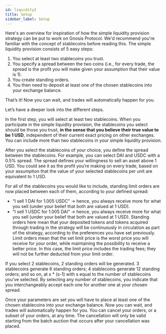 ```yaml
---
id: liquidity2
title: Setup
sidebar_label: Setup
---
```


Here's an overview for inspiration of how the simple liquidity provision strategy can be put to work on Gnosis	 Protocol. We'd recommend you're familiar with the concept of stablecoins before reading this. The simple liquidity provision consists of 5 easy steps:

1. You select at least two stablecoins you trust. 
2. You specify a spread between the two coins (i.e., for every trade, the spread is the profit you will make given your assumption that their value is 1).
3. You create standing orders.
4. You then need to deposit at least one of the chosen stablecoins into your exchange balance.

That’s it! Now you can wait, and trades will automatically happen for you. 

Let’s have a deeper look into the different steps. 

In the first step, you will select at least two stablecoins. When you participate in the simple liquidity provision, the stablecoins you select should be those you trust, **in the sense that you believe their true value to be 1 USD**, independent of their current exact pricing on other exchanges. You can include more than two stablecoins in your simple liquidity provision. 

After you select the stablecoins of your choice, you define the spread between the stablecoins. 
For example, you can select DAI and USDC with a 0.5% spread. The spread defines your willingness to sell an asset above 1 USD. You could see it as the profit you’re making on every trade, based on your assumption that the value of your selected stablecoins per unit are equivalent to 1 USD.

For all of the stablecoins you would like to include, standing limit orders are now placed between each of them, according to your defined spread:
- “I sell 1 DAI for 1.005 USDC” → hence, you always receive more for what you sell (under your belief that both are valued at 1 USD).
- “I sell 1 USDC for 1.005 DAI” → hence, you always receive more for what you sell (under your belief that both are valued at 1 USD).
Standing orders here mean that your deposited tokens and tokens acquired through trading in the strategy will be continuously in circulation as part of the strategy, according to the preferences you have set previously. 
Limit orders mean that the set limit price is the worst price you will receive for your order, while maintaining the possibility to receive a better price. In this case, the limit price includes the trading fees; they will not be further deducted from your limit order. 

If you select 2 stablecoins, 2 standing orders will be generated. 3 stablecoins generate 6 standing orders; 4 stablecoins generate 12 standing orders; and so on, at s * (s-1) with s equal to the number of stablecoins you’ve selected. By selecting any number of stablecoins, you indicate that you interchangeably accept each one for another one at your chosen spread.  

Once your parameters are set you will have to place at least one of the chosen stablecoins into your exchange balance.  Now you can wait, and trades will automatically happen for you. You can cancel your orders, or a subset of your orders, at any time. The cancellation will only be valid starting from the batch auction that occurs after your cancellation was placed.
